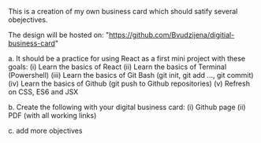 This is a creation of my own business card which should satify several obejectives.

The design will be hosted on: "https://github.com/Bvudzijena/digitial-business-card"

a. It should be a practice for using React as a first mini project with these goals:
   (i) Learn the basics of React
   (ii) Learn the basics of Terminal (Powershell)
   (iii) Learn the basics of Git Bash (git init, git add ..., git commit)
   (iv) Learn the basics of Github (git push to Github repositories)
   (v) Refresh on CSS, ES6 and JSX

b. Create the following with your digital business card:
   (i) Github page 
   (ii) PDF (with all working links)

c. add more objectives